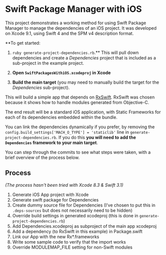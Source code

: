 # Swift Package Manager with iOS

This project demonstrates a working method for using Swift Package Manager to manage the dependencies of an iOS project. It was developed on Xcode 9.1, using Swift 4 and the SPM v4 description format.

**To get started:

1. `ruby generate-project-dependencies.rb`.** This will pull down dependencies and create a _Dependencies_ project that is included as a sub-project in the example project.

2. **Open `SwiftPackagesWithiOS.xcodeproj` in Xcode**

3. **Build the main target** (you may need to manually build the target for the _Dependencies_ sub-project).

This will build a simple app that depends on [RxSwift](https://github.com/ReactiveX/RxSwift). RxSwift was chosen because it shows how to handle modules generated from Objective-C.

The end result will be a standard iOS application, with Static Frameworks for each of its dependencies embedded within the bundle.

You can link the dependencies dynamically if you prefer, by removing the `config.build_settings['MACH_O_TYPE'] = 'staticlib'` line in `generate-project-dependencies.rb`. If you do this **you will need to add the `Dependencies` framework to your main target**.

You can step through the commits to see what steps were taken, with a brief overview of the process below.

## Process

_(The process hasn't been tried with Xcode 8.3 & Swift 3.1)_

1. Generate iOS App project with Xcode
2. Generate swift package for Dependencies
3. Create dummy source file for Dependencies (I've chosen to put this in `.deps-sources` but does not necessarily need to be hidden)
4. Override build settings in generated xcodeproj (this is done in `generate-project-dependencies.rb`)
5. Add Dependencies.xcodeproj as subproject of the main app xcodeproj
6. Add a dependency (to RxSwift in this example) in Package.swift
7. Link our App with the new Rx*.frameworks
8. Write some sample code to verify that the import works
9. Override MODULEMAP_FILE setting for non-Swift modules


